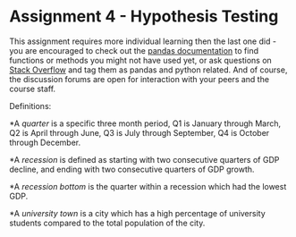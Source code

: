 # Assignment 4 - Hypothesis Testing
This assignment requires more individual learning then the last one did - you are encouraged to check out the [pandas documentation](https://pandas.pydata.org/pandas-docs/stable/) to find functions or methods you might not have used yet, or ask questions on [Stack Overflow](https://stackoverflow.com) and tag them as pandas and python related. And of course, the discussion forums are open for interaction with your peers and the course staff.

Definitions:

*A *quarter* is a specific three month period, Q1 is January through March, Q2 is April through June, Q3 is July through September, Q4 is October through December.

*A *recession* is defined as starting with two consecutive quarters of GDP decline, and ending with two consecutive quarters of GDP growth.

*A *recession bottom* is the quarter within a recession which had the lowest GDP.

*A *university town* is a city which has a high percentage of university students compared to the total population of the city.













